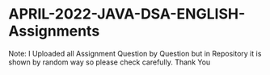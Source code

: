 # APRIL-2022-JAVA-DSA-ENGLISH-Assignments


Note:  I Uploaded all Assignment Question by Question but in Repository it is shown by random way so please check carefully.
Thank You
